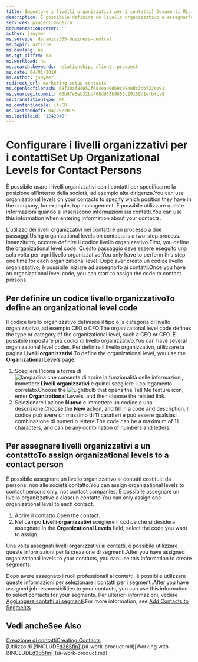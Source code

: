 ```yaml
---
title: Impostare i livelli organizzativi per i contatti| Documenti Microsoft
description: È possibile definire un livello organizzativo e assegnarlo al contatto per indicare la posizione all'interno della rispettiva società, ad esempio alta dirigenza.
services: project-madeira
documentationcenter: ''
author: jswymer
ms.service: dynamics365-business-central
ms.topic: article
ms.devlang: na
ms.tgt_pltfrm: na
ms.workload: na
ms.search.keywords: relationship, client, prospect
ms.date: 04/01/2019
ms.author: jswymer
redirect_url: marketing-setup-contacts
ms.openlocfilehash: 68f20af84652f684eaa0d69c98e0dc3cb722ee91
ms.sourcegitcommit: 60b87e5eb32bb408dd65b9855c29159b1dfbfca8
ms.translationtype: HT
ms.contentlocale: it-CH
ms.lasthandoff: 04/29/2019
ms.locfileid: "1242946"
---
```

# <a name="set-up-organizational-levels-for-contact-persons"></a><span data-ttu-id="6476e-103">Configurare i livelli organizzativi per i contatti</span><span class="sxs-lookup"><span data-stu-id="6476e-103">Set Up Organizational Levels for Contact Persons</span></span>
<span data-ttu-id="6476e-104">È possibile usare i livelli organizzativi con i contatti per specificarne la posizione all'interno della società, ad esempio alta dirigenza.</span><span class="sxs-lookup"><span data-stu-id="6476e-104">You can use organizational levels on your contacts to specify which position they have in the company, for example, top management.</span></span> <span data-ttu-id="6476e-105">È possibile utilizzare queste informazioni quando si inseriscono informazioni sui contatti.</span><span class="sxs-lookup"><span data-stu-id="6476e-105">You can use this information when entering information about your contacts.</span></span>

<span data-ttu-id="6476e-106">L'utilizzo dei livelli organizzativi nei contatti è un processo a due passaggi.</span><span class="sxs-lookup"><span data-stu-id="6476e-106">Using organizational levels on contacts is a two-step process.</span></span> <span data-ttu-id="6476e-107">Innanzitutto, occorre definire il codice livello organizzativo.</span><span class="sxs-lookup"><span data-stu-id="6476e-107">First, you define the organizational level code.</span></span> <span data-ttu-id="6476e-108">Questo passaggio deve essere eseguito una sola volta per ogni livello organizzativo.</span><span class="sxs-lookup"><span data-stu-id="6476e-108">You only have to perform this step one time for each organizational level.</span></span> <span data-ttu-id="6476e-109">Dopo aver creato un codice livello organizzativo, è possibile iniziare ad assegnarlo ai contatti.</span><span class="sxs-lookup"><span data-stu-id="6476e-109">Once you have an organizational level code, you can start to assign the code to contact persons.</span></span>

## <a name="to-define-an-organizational-level-code"></a><span data-ttu-id="6476e-110">Per definire un codice livello organizzativo</span><span class="sxs-lookup"><span data-stu-id="6476e-110">To define an organizational level code</span></span>
<span data-ttu-id="6476e-111">Il codice livello organizzativo definisce il tipo o la categoria di livello organizzativo, ad esempio CEO o CFO.</span><span class="sxs-lookup"><span data-stu-id="6476e-111">The organizational level code defines the type or category of the organizational level, such a CEO  or CFO.</span></span> <span data-ttu-id="6476e-112">È possibile impostare più codici di livello organizzativo.</span><span class="sxs-lookup"><span data-stu-id="6476e-112">You can have several organizational level codes.</span></span> <span data-ttu-id="6476e-113">Per definire il livello organizzativo, utilizzare la pagina **Livelli organizzativi**.</span><span class="sxs-lookup"><span data-stu-id="6476e-113">To define the organizational level, you use the **Organizational Levels** page.</span></span>

1. <span data-ttu-id="6476e-114">Scegliere l'icona a forma di ![lampadina che consente di aprire la funzionalità delle informazioni](media/ui-search/search_small.png "Informazioni sull'operazione che si desidera eseguire"), immettere **Livelli organizzativi** e quindi scegliere il collegamento correlato.</span><span class="sxs-lookup"><span data-stu-id="6476e-114">Choose the ![Lightbulb that opens the Tell Me feature](media/ui-search/search_small.png "Tell me what you want to do") icon, enter **Organizational Levels**, and then choose the related link.</span></span>
2. <span data-ttu-id="6476e-115">Selezionare l'azione **Nuovo** e immettere un codice e una descrizione.</span><span class="sxs-lookup"><span data-stu-id="6476e-115">Choose the **New** action, and fill in a code and description.</span></span> <span data-ttu-id="6476e-116">Il codice può avere un massimo di 11 caratteri e può essere qualsiasi combinazione di numeri o lettere.</span><span class="sxs-lookup"><span data-stu-id="6476e-116">The code can be a maximum of 11 characters, and can be any combination of numbers and letters.</span></span>

## <a name="to-assign-organizational-levels-to-a-contact-person"></a><span data-ttu-id="6476e-117">Per assegnare livelli organizzativi a un contatto</span><span class="sxs-lookup"><span data-stu-id="6476e-117">To assign organizational levels to a contact person</span></span>
<span data-ttu-id="6476e-118">È possibile assegnare un livello organizzativo ai contatti costituiti da persone, non alle società contatto.</span><span class="sxs-lookup"><span data-stu-id="6476e-118">You can assign organizational levels to contact persons only, not contact companies.</span></span> <span data-ttu-id="6476e-119">È possibile assegnare un livello organizzativo a ciascun contatto.</span><span class="sxs-lookup"><span data-stu-id="6476e-119">You can only assign one organizational level to each contact.</span></span>

1. <span data-ttu-id="6476e-120">Aprire il contatto.</span><span class="sxs-lookup"><span data-stu-id="6476e-120">Open the contact.</span></span>
2. <span data-ttu-id="6476e-121">Nel campo **Livelli organizzativi** scegliere il codice che si desidera assegnare.</span><span class="sxs-lookup"><span data-stu-id="6476e-121">In the **Organizational Levels** field, select the code you want to assign.</span></span>

<span data-ttu-id="6476e-122">Una volta assegnati livelli organizzativi ai contatti, è possibile utilizzare queste informazioni per la creazione di segmenti.</span><span class="sxs-lookup"><span data-stu-id="6476e-122">After you have assigned organizational levels to your contacts, you can use this information to create segments.</span></span>

<span data-ttu-id="6476e-123">Dopo avere assegnato i ruoli professionali ai contatti, è possibile utilizzare queste informazioni per selezionare i contatti per i segmenti.</span><span class="sxs-lookup"><span data-stu-id="6476e-123">After you have assigned job responsibilities to your contacts, you can use this information to select contacts for your segments.</span></span> <span data-ttu-id="6476e-124">Per ulteriori informazioni, vedere [Aggiungere contatti ai segmenti](marketing-add-contact-segment.md).</span><span class="sxs-lookup"><span data-stu-id="6476e-124">For more information, see [Add Contacts to Segments](marketing-add-contact-segment.md).</span></span>

## <a name="see-also"></a><span data-ttu-id="6476e-125">Vedi anche</span><span class="sxs-lookup"><span data-stu-id="6476e-125">See Also</span></span>
[<span data-ttu-id="6476e-126">Creazione di contatti</span><span class="sxs-lookup"><span data-stu-id="6476e-126">Creating Contacts</span></span>](marketing-create-contact-companies.md)  
<span data-ttu-id="6476e-127">[Utilizzo di [!INCLUDE[d365fin](includes/d365fin_md.md)]](ui-work-product.md)</span><span class="sxs-lookup"><span data-stu-id="6476e-127">[Working with [!INCLUDE[d365fin](includes/d365fin_md.md)]](ui-work-product.md)</span></span>  
